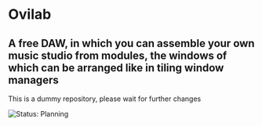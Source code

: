 # Ovilab
A free DAW, in which you can assemble your own music studio from modules, the windows of which can be arranged like in tiling window managers 
---
This is a dummy repository, please wait for further changes 


![Status: Planning](https://img.shields.io/badge/status-planning-blue)
